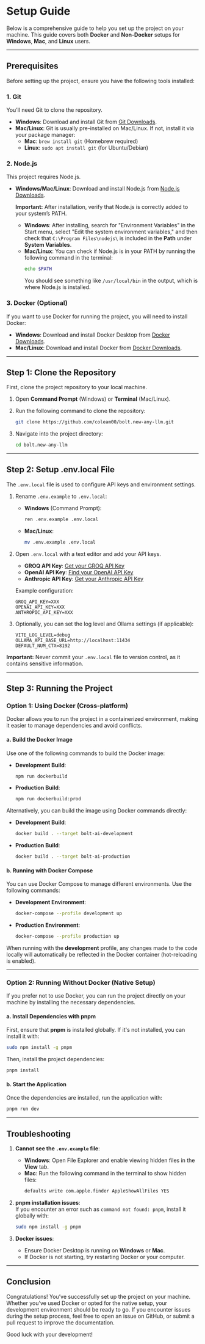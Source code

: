 # Setup Guide

Below is a comprehensive guide to help you set up the project on your machine. This guide covers both **Docker** and **Non-Docker** setups for **Windows**, **Mac**, and **Linux** users.

---

## Prerequisites

Before setting up the project, ensure you have the following tools installed:

### 1. **Git**
You’ll need Git to clone the repository.  
- **Windows**: Download and install Git from [Git Downloads](https://git-scm.com/downloads).
- **Mac/Linux**: Git is usually pre-installed on Mac/Linux. If not, install it via your package manager:
  - **Mac**: `brew install git` (Homebrew required)
  - **Linux**: `sudo apt install git` (for Ubuntu/Debian)

### 2. **Node.js**
This project requires Node.js.
- **Windows/Mac/Linux**: Download and install Node.js from [Node.js Downloads](https://nodejs.org/en/download/).

  **Important:** After installation, verify that Node.js is correctly added to your system’s PATH.

  - **Windows**: After installing, search for "Environment Variables" in the Start menu, select "Edit the system environment variables," and then check that `C:\Program Files\nodejs\` is included in the **Path** under **System Variables**.
  - **Mac/Linux**: You can check if Node.js is in your PATH by running the following command in the terminal:
    ```bash
    echo $PATH
    ```
    You should see something like `/usr/local/bin` in the output, which is where Node.js is installed.

### 3. **Docker (Optional)**  
If you want to use Docker for running the project, you will need to install Docker:
- **Windows**: Download and install Docker Desktop from [Docker Downloads](https://www.docker.com/).
- **Mac/Linux**: Download and install Docker from [Docker Downloads](https://www.docker.com/).

---

## Step 1: Clone the Repository

First, clone the project repository to your local machine.

1. Open **Command Prompt** (Windows) or **Terminal** (Mac/Linux).
2. Run the following command to clone the repository:

   ```bash
   git clone https://github.com/coleam00/bolt.new-any-llm.git
   ```

3. Navigate into the project directory:

   ```bash
   cd bolt.new-any-llm
   ```

---

## Step 2: Setup .env.local File

The `.env.local` file is used to configure API keys and environment settings.

1. Rename `.env.example` to `.env.local`:

   - **Windows** (Command Prompt):
     ```bash
     ren .env.example .env.local
     ```
   - **Mac/Linux**:
     ```bash
     mv .env.example .env.local
     ```

2. Open `.env.local` with a text editor and add your API keys.

   - **GROQ API Key**: [Get your GROQ API Key](https://console.groq.com/keys)
   - **OpenAI API Key**: [Find your OpenAI API Key](https://help.openai.com/en/articles/4936850-where-do-i-find-my-openai-api-key)
   - **Anthropic API Key**: [Get your Anthropic API Key](https://console.anthropic.com/settings/keys)

   Example configuration:
   ```
   GROQ_API_KEY=XXX
   OPENAI_API_KEY=XXX
   ANTHROPIC_API_KEY=XXX
   ```

3. Optionally, you can set the log level and Ollama settings (if applicable):
   ```
   VITE_LOG_LEVEL=debug
   OLLAMA_API_BASE_URL=http://localhost:11434
   DEFAULT_NUM_CTX=8192
   ```

**Important:** Never commit your `.env.local` file to version control, as it contains sensitive information.

---

## Step 3: Running the Project

### Option 1: Using Docker (Cross-platform)

Docker allows you to run the project in a containerized environment, making it easier to manage dependencies and avoid conflicts.

#### a. Build the Docker Image

Use one of the following commands to build the Docker image:

- **Development Build**:
  ```bash
  npm run dockerbuild
  ```

- **Production Build**:
  ```bash
  npm run dockerbuild:prod
  ```

Alternatively, you can build the image using Docker commands directly:

- **Development Build**:
  ```bash
  docker build . --target bolt-ai-development
  ```

- **Production Build**:
  ```bash
  docker build . --target bolt-ai-production
  ```

#### b. Running with Docker Compose

You can use Docker Compose to manage different environments. Use the following commands:

- **Development Environment**:
  ```bash
  docker-compose --profile development up
  ```

- **Production Environment**:
  ```bash
  docker-compose --profile production up
  ```

When running with the **development** profile, any changes made to the code locally will automatically be reflected in the Docker container (hot-reloading is enabled).

---

### Option 2: Running Without Docker (Native Setup)

If you prefer not to use Docker, you can run the project directly on your machine by installing the necessary dependencies.

#### a. Install Dependencies with pnpm

First, ensure that **pnpm** is installed globally. If it's not installed, you can install it with:

```bash
sudo npm install -g pnpm
```

Then, install the project dependencies:

```bash
pnpm install
```

#### b. Start the Application

Once the dependencies are installed, run the application with:

```bash
pnpm run dev
```

---

## Troubleshooting

1. **Cannot see the `.env.example` file**:  
   - **Windows**: Open File Explorer and enable viewing hidden files in the **View** tab.
   - **Mac**: Run the following command in the terminal to show hidden files:
     ```bash
     defaults write com.apple.finder AppleShowAllFiles YES
     ```

2. **pnpm installation issues**:  
   If you encounter an error such as `command not found: pnpm`, install it globally with:
   ```bash
   sudo npm install -g pnpm
   ```

3. **Docker issues**:  
   - Ensure Docker Desktop is running on **Windows** or **Mac**.
   - If Docker is not starting, try restarting Docker or your computer.

---

## Conclusion

Congratulations! You’ve successfully set up the project on your machine. Whether you’ve used Docker or opted for the native setup, your development environment should be ready to go. If you encounter issues during the setup process, feel free to open an issue on GitHub, or submit a pull request to improve the documentation.

Good luck with your development!
